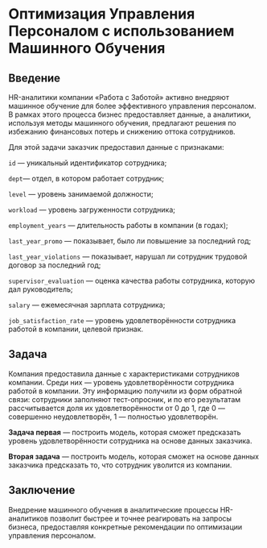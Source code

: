 # Оптимизация Управления Персоналом с использованием Машинного Обучения

## Введение
HR-аналитики компании «Работа с Заботой» активно внедряют машинное обучение для более эффективного управления персоналом. В рамках этого процесса бизнес предоставляет данные, а аналитики, используя методы машинного обучения, предлагают решения по избежанию финансовых потерь и снижению оттока сотрудников.

Для этой задачи заказчик предоставил данные с признаками:

`id` — уникальный идентификатор сотрудника;

`dept`— отдел, в котором работает сотрудник;

`level` — уровень занимаемой должности;

`workload` — уровень загруженности сотрудника;

`employment_years` — длительность работы в компании (в годах);

`last_year_promo` — показывает, было ли повышение за последний год;

`last_year_violations` — показывает, нарушал ли сотрудник трудовой договор за последний год;

`supervisor_evaluation` — оценка качества работы сотрудника, которую дал руководитель;

`salary` — ежемесячная зарплата сотрудника;

`job_satisfaction_rate` — уровень удовлетворённости сотрудника работой в компании, целевой признак.

## Задача
Компания предоставила данные с характеристиками сотрудников компании. Среди них — уровень удовлетворённости сотрудника работой в компании. Эту информацию получили из форм обратной связи: сотрудники заполняют тест-опросник, и по его результатам рассчитывается доля их удовлетворённости от 0 до 1, где 0 — совершенно неудовлетворён, 1 — полностью удовлетворён.

**Задача первая** — построить модель, которая сможет предсказать уровень удовлетворённости сотрудника на основе данных заказчика. 

**Вторая задача** — построить модель, которая сможет на основе данных заказчика предсказать то, что сотрудник уволится из компании.

## Заключение
Внедрение машинного обучения в аналитические процессы HR-аналитиков позволит быстрее и точнее реагировать на запросы бизнеса, предоставляя конкретные рекомендации по оптимизации управления персоналом.
